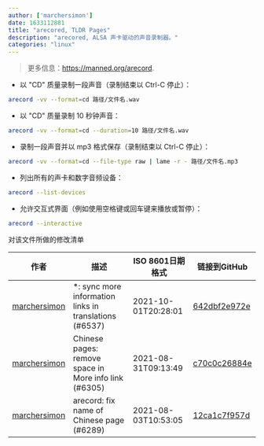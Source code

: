 ```yaml
---
author: ['marchersimon']
date: 1633112881
title: "arecored, TLDR Pages"
description: "arecored, ALSA 声卡驱动的声音录制器。"
categories: "linux"
---
```

> 更多信息：<https://manned.org/arecord>.

- 以 "CD" 质量录制一段声音（录制结束以 Ctrl-C 停止）：

```bash
arecord -vv --format=cd 路径/文件名.wav
```

- 以 "CD" 质量录制 10 秒钟声音：

```bash
arecord -vv --format=cd --duration=10 路径/文件名.wav
```

- 录制一段声音并以 mp3 格式保存（录制结束以 Ctrl-C 停止）：

```bash
arecord -vv --format=cd --file-type raw | lame -r - 路径/文件名.mp3
```

- 列出所有的声卡和数字音频设备：

```bash
arecord --list-devices
```

- 允许交互式界面（例如使用空格键或回车键来播放或暂停）：

```bash
arecord --interactive
```
对该文件所做的修改清单


作者 | 描述 | ISO 8601日期格式 | 链接到GitHub
------|-----|-----|-----
[marchersimon](mailto:50295997+marchersimon@users.noreply.github.com) | *: sync more information links in translations (#6537) | 2021-10-01T20:28:01 | [642dbf2e972e](https://github.com/tldr-pages/tldr/commit/642dbf2e972e388fab8c84ba3b4685fb862b6454)
[marchersimon](mailto:50295997+marchersimon@users.noreply.github.com) | Chinese pages: remove space in More info link (#6305) | 2021-08-31T09:13:49 | [c70c0c26884e](https://github.com/tldr-pages/tldr/commit/c70c0c26884ee74fabb640cd842d1e4c72d9df4b)
[marchersimon](mailto:50295997+marchersimon@users.noreply.github.com) | arecord: fix name of Chinese page (#6289) | 2021-08-03T10:53:05 | [12ca1c7f957d](https://github.com/tldr-pages/tldr/commit/12ca1c7f957dd7e3facda25632ff6d0f07df8081)

